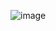 ![image](https://github.com/usolcanik/usolcanik/assets/147604555/c2e3656c-d371-41ec-9cfc-07dcae34a9ef)
